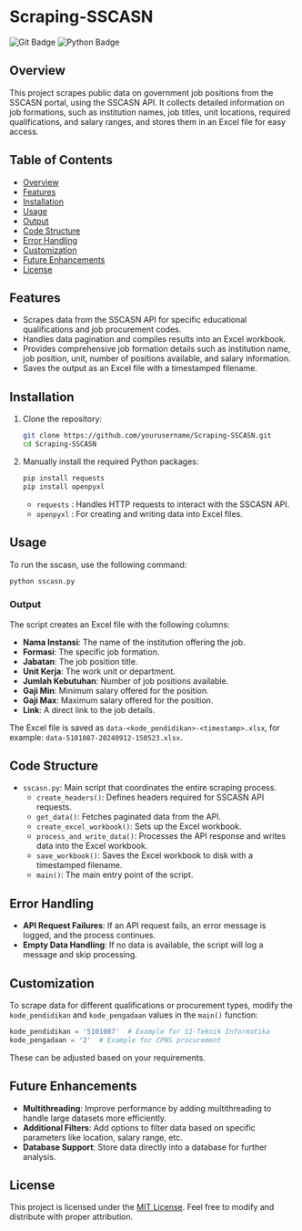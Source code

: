 # Scraping-SSCASN

![Git Badge](https://img.shields.io/badge/GIT-black?style=for-the-badge&logo=GIT&logoColor=F05032)
![Python Badge](https://img.shields.io/badge/PYTHON-black?style=for-the-badge&logo=python&logoColor=gold)

## Overview

This project scrapes public data on government job positions from the SSCASN portal, using the SSCASN API. It collects detailed information on job formations, such as institution names, job titles, unit locations, required qualifications, and salary ranges, and stores them in an Excel file for easy access.

## Table of Contents

- [Overview](#overview)
- [Features](#features)
- [Installation](#installation)
- [Usage](#usage)
- [Output](#output)
- [Code Structure](#code-structure)
- [Error Handling](#error-handling)
- [Customization](#customization)
- [Future Enhancements](#future-enhancements)
- [License](#license)

## Features

- Scrapes data from the SSCASN API for specific educational qualifications and job procurement codes.
- Handles data pagination and compiles results into an Excel workbook.
- Provides comprehensive job formation details such as institution name, job position, unit, number of positions available, and salary information.
- Saves the output as an Excel file with a timestamped filename.

## Installation

1. Clone the repository:

   ```bash
   git clone https://github.com/yourusername/Scraping-SSCASN.git
   cd Scraping-SSCASN
   ```

2. Manually install the required Python packages:

   ```bash
   pip install requests
   pip install openpyxl
   ```

   - `requests` : Handles HTTP requests to interact with the SSCASN API.
   - `openpyxl` : For creating and writing data into Excel files.

## Usage

To run the sscasn, use the following command:

```bash
python sscasn.py
```

### Output

The script creates an Excel file with the following columns:

- **Nama Instansi**: The name of the institution offering the job.
- **Formasi**: The specific job formation.
- **Jabatan**: The job position title.
- **Unit Kerja**: The work unit or department.
- **Jumlah Kebutuhan**: Number of job positions available.
- **Gaji Min**: Minimum salary offered for the position.
- **Gaji Max**: Maximum salary offered for the position.
- **Link**: A direct link to the job details.

The Excel file is saved as `data-<kode_pendidikan>-<timestamp>.xlsx`, for example: `data-5101087-20240912-150523.xlsx`.

## Code Structure

- `sscasn.py`: Main script that coordinates the entire scraping process.
  - `create_headers()`: Defines headers required for SSCASN API requests.
  - `get_data()`: Fetches paginated data from the API.
  - `create_excel_workbook()`: Sets up the Excel workbook.
  - `process_and_write_data()`: Processes the API response and writes data into the Excel workbook.
  - `save_workbook()`: Saves the Excel workbook to disk with a timestamped filename.
  - `main()`: The main entry point of the script.

## Error Handling

- **API Request Failures**: If an API request fails, an error message is logged, and the process continues.
- **Empty Data Handling**: If no data is available, the script will log a message and skip processing.

## Customization

To scrape data for different qualifications or procurement types, modify the `kode_pendidikan` and `kode_pengadaan` values in the `main()` function:

```python
kode_pendidikan = '5101087'  # Example for S1-Teknik Informatika
kode_pengadaan = '2'  # Example for CPNS procurement
```

These can be adjusted based on your requirements.

## Future Enhancements

- **Multithreading**: Improve performance by adding multithreading to handle large datasets more efficiently.
- **Additional Filters**: Add options to filter data based on specific parameters like location, salary range, etc.
- **Database Support**: Store data directly into a database for further analysis.

## License

This project is licensed under the [MIT License](LICENSE). Feel free to modify and distribute with proper attribution.
